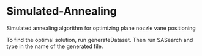 # Simulated-Annealing
Simulated annealing algorithm for optimizing plane nozzle vane positioning 

To find the optimal solution, run generateDataset. Then run SASearch and type in the name of the generated file.
